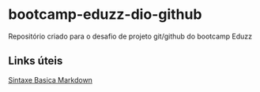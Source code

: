 # bootcamp-eduzz-dio-github

Repositório criado para o desafio de projeto git/github do bootcamp Eduzz

## Links úteis

[Sintaxe Basica Markdown](https://www.markdownguide.org/basic-syntax/)
